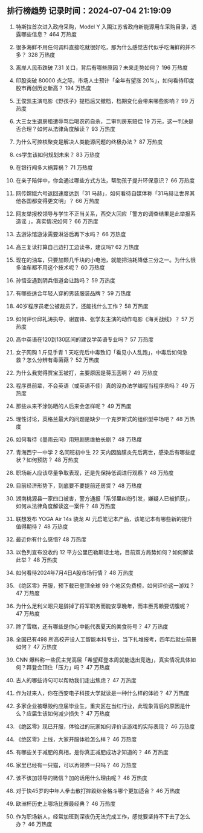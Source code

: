 
## 排行榜趋势 记录时间：2024-07-04 21:19:09
  
  1. 特斯拉首次进入政府采购，Model Y 入围江苏省政府新能源用车采购目录，透露哪些信息？ 464 万热度
    
  2. 很多海鲜不用任何调料直接吃就很好吃，那为什么感觉古代似乎吃海鲜的并不多？ 328 万热度
    
  3. 离岸人民币跌破 7.31 关口，背后有哪些原因？未来走势如何？ 196 万热度
    
  4. 印股突破 80000 点之际，市场人士预计「全年有望涨 20%」，如何看待印度股市再创历史新高？ 194 万热度
    
  5. 王俊凯主演电影《野孩子》提档后又撤档，档期变化会带来哪些影响？ 99 万热度
    
  6. 大三女生退房租遭辱骂后喝农药自杀，二审判房东赔偿 19 万元，这一判决是否合理？如何从法律角度解读？ 93 万热度
    
  7. 为什么可控核聚变是解决人类能源问题的终极办法？ 87 万热度
    
  8. cs学生该如何规划未来？ 83 万热度
    
  9. 在银行闯多大祸算祸？ 71 万热度
    
  10. 在亲子陪伴中，你会通过哪些方式方法，帮助孩子提升环保意识？ 66 万热度
    
  11. 网传嫦娥六号返回速度达到「31 马赫」，如何看待自媒体称「31马赫让世界其他各国都变得更文明」？ 66 万热度
    
  12. 网友举报校领导与学生不正当关系，西交大回应「警方的调查结果是此举报系造谣 」，真实情况如何？ 66 万热度
    
  13. 去游泳馆游泳需要淋浴后再下水吗？ 66 万热度
    
  14. 高三复读打算自己边打工边读书，建议吗? 62 万热度
    
  15. 现在的油车，只要加颗几千块的小电池，就能把油耗降低三分之一。为什么很多油车都不用这个技术呢？ 60 万热度
    
  16. 孙悟空遇到阴兵借道会让路吗？ 59 万热度
    
  17. 有哪些适合年轻人穿的男装服装品牌？ 59 万热度
    
  18. 40岁程序员老公被裁员了，还能找什么工作？ 58 万热度
    
  19. 如何评价邱礼涛执导，谢霆锋、张学友主演的动作电影《海关战线》？ 57 万热度
    
  20. 高中英语在120到130区间的建议学英语专业吗？ 57 万热度
    
  21. 女子网购 1 斤见手青 1 天吃完后中毒致幻「看见小人乱跑」，中毒后如何急救？怎么分辨有毒菌菇？ 52 万热度
    
  22. 为什么我觉得贾宝玉被打，主要原因是蒋玉菡啊？ 49 万热度
    
  23. 程序员前辈，不会英语（或英语不佳）真的没办法学编程当程序员吗？ 49 万热度
    
  24. 那些从来不涂防晒的人后来会怎样呢？ 49 万热度
    
  25. 理性讨论，英格兰最大的问题是缺少一个克罗斯式的组织型中场吧？ 48 万热度
    
  26. 如何看待《墨雨云间》用短剧思维拍长剧？ 48 万热度
    
  27. 青海西宁一中学 2 名同班初中生 22 天内因脑膜炎先后离世，感染后有哪些症状？如何预防？ 48 万热度
    
  28. 职场新人应该尽量争取表现，还是先保持低调进行观察？ 48 万热度
    
  29. 目前经济形势下，到底要不要提前还房贷？ 48 万热度
    
  30. 湖南桃源县一家四口被害，警方通报「系邻里纠纷引发，嫌疑人已被抓获」，如何从法律角度解读这一案件？ 48 万热度
    
  31. 联想发布 YOGA Air 14s 骁龙 AI 元启笔记本产品，该笔记本有哪些新的提升值得期待？ 48 万热度
    
  32. 最近你有什么感悟? 48 万热度
    
  33. 以色列宣布没收约 12 平方公里巴勒斯坦土地，目前双方局势如何？如何解读此举？ 48 万热度
    
  34. 如何看待2024年7月4日A股市场行情？ 48 万热度
    
  35. 《绝区零》开服，预下载已登顶全球 99 个地区免费榜，如何评价这一游戏？ 47 万热度
    
  36. 为什么足利义昭只是辞掉了将军职务而能安享晚年，而丰臣秀赖要切腹呢？ 47 万热度
    
  37. 除了雪糕，还有哪些是你心中能代表夏天的美食符号？ 47 万热度
    
  38. 全国已有498 所高校开设人工智能本科专业，当下扎堆报考，四年后就业前景如何？ 47 万热度
    
  39. CNN 爆料称一些民主党高层「希望拜登本周就能退出竞选」，真实情况具体如何？拜登会顶住「压力」吗？ 47 万热度
    
  40. 古人的哪些诗句可以帮助我们走出焦虑？ 47 万热度
    
  41. 作为过来人，你在西安电子科技大学就读是一种什么样的体验？ 47 万热度
    
  42. 多家企业被曝毁约应届毕业生，重灾区在当红行业，此现象背后的原因是什么？应届生该如何减少损失？ 47 万热度
    
  43. 《绝区零》现已开服，体验过的玩家如何评价该游戏的实际表现？ 46 万热度
    
  44. 《绝区零》上线，大家开服体验怎么样？ 46 万热度
    
  45. 有哪些关于减肥的真相，是你真正减肥成功才知道的？ 46 万热度
    
  46. 家里已经有一只猫，可以再领养一只吗？ 46 万热度
    
  47. 该不该加领导的微信？加的话用什么理由呢？ 46 万热度
    
  48. 对于快45岁的中年人拳击散打摔跤综合格斗哪个更加适合？ 46 万热度
    
  49. 欧洲杯历史上哪场比赛最经典？ 46 万热度
    
  50. 作为职场新人，经常加班到深夜仍无法完成工作，感觉要坚持不下去了怎么办？ 46 万热度
    